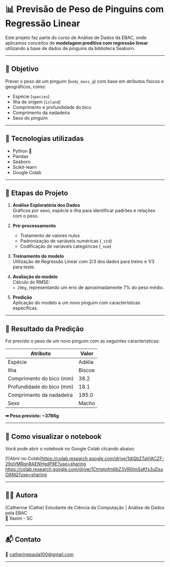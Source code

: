 # 📊 Previsão de Peso de Pinguins com Regressão Linear

Este projeto faz parte do curso de Análise de Dados da EBAC, onde aplicamos conceitos de **modelagem preditiva com regressão linear** utilizando a base de dados de pinguins da biblioteca Seaborn.

---

## 🎯 Objetivo

Prever o peso de um pinguim (`body_mass_g`) com base em atributos físicos e geográficos, como:

- Espécie (`species`)
- Ilha de origem (`island`)
- Comprimento e profundidade do bico
- Comprimento da nadadeira
- Sexo do pinguim

---

## 🧰 Tecnologias utilizadas

- Python 🐍
- Pandas
- Seaborn
- Scikit-learn
- Google Colab

---

## 🔎 Etapas do Projeto

1. **Análise Exploratória dos Dados**  
   Gráficos por sexo, espécie e ilha para identificar padrões e relações com o peso.

2. **Pré-processamento**  
   - Tratamento de valores nulos  
   - Padronização de variáveis numéricas (`_std`)  
   - Codificação de variáveis categóricas (`_nom`)

3. **Treinamento do modelo**  
   Utilização de Regressão Linear com 2/3 dos dados para treino e 1/3 para teste.

4. **Avaliação do modelo**  
   Cálculo do RMSE:  
   `≈ 296g`, representando um erro de aproximadamente 7% do peso médio.

5. **Predição**  
   Aplicação do modelo a um novo pinguim com características específicas.

---

## 🐧 Resultado da Predição

Foi previsto o peso de um novo pinguim com as seguintes características:

| Atributo                   | Valor     |
|----------------------------|-----------|
| Espécie                    | Adélia    |
| Ilha                       | Biscoe    |
| Comprimento do bico (mm)   | 38.2      |
| Profundidade do bico (mm)  | 18.1      |
| Comprimento da nadadeira   | 185.0     |
| Sexo                       | Macho     |

**➡ Peso previsto: ~3786g**

---

## 📂 Como visualizar o notebook

Você pode abrir o notebook no Google Colab clicando abaixo:

[![Abrir no Colab]https://colab.research.google.com/drive/1diQb2TaVlACZF-29qVMRqnRAENHgdP8E?usp=sharing
https://colab.research.google.com/drive/1Ctrtqtofm6bZ3VR0lmSsKfx3uDsxOANQ?usp=sharing



>

---

## 👩‍💻 Autora

[Catherine (Cathe)
Estudante de Ciência da Computação | Análise de Dados pela EBAC  
📍 Xaxim - SC

---

## 📬 Contato

📧 catherinepaula100@gmail.com

---

